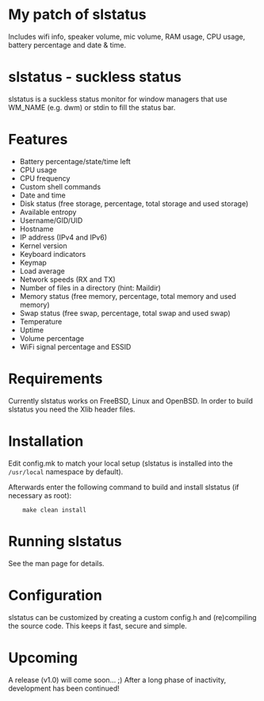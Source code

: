 # My patch of slstatus
Includes wifi info, speaker volume, mic volume, RAM usage, CPU usage, battery percentage and date & time.

# slstatus - suckless status
slstatus is a suckless status monitor for window managers that use WM_NAME
(e.g. dwm) or stdin to fill the status bar.


# Features
* Battery percentage/state/time left
* CPU usage
* CPU frequency
* Custom shell commands
* Date and time
* Disk status (free storage, percentage, total storage and used storage)
* Available entropy
* Username/GID/UID
* Hostname
* IP address (IPv4 and IPv6)
* Kernel version
* Keyboard indicators
* Keymap
* Load average
* Network speeds (RX and TX)
* Number of files in a directory (hint: Maildir)
* Memory status (free memory, percentage, total memory and used memory)
* Swap status (free swap, percentage, total swap and used swap)
* Temperature
* Uptime
* Volume percentage
* WiFi signal percentage and ESSID


# Requirements
Currently slstatus works on FreeBSD, Linux and OpenBSD.
In order to build slstatus you need the Xlib header files.


# Installation
Edit config.mk to match your local setup (slstatus is installed into the
`/usr/local` namespace by default).

Afterwards enter the following command to build and install slstatus (if
necessary as root):

```
    make clean install
```


# Running slstatus
See the man page for details.


# Configuration
slstatus can be customized by creating a custom config.h and (re)compiling the
source code. This keeps it fast, secure and simple.


# Upcoming

A release (v1.0) will come soon... ;)
After a long phase of inactivity, development has been continued!
